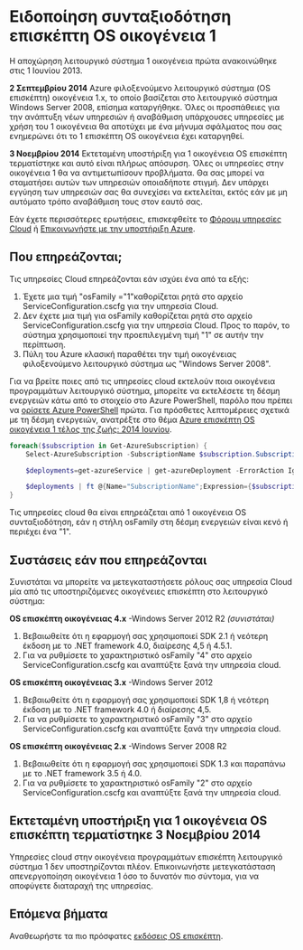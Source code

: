 <properties
   pageTitle="Παρατηρήστε 1 συνταξιοδότηση οικογένεια OS επισκέπτη | Microsoft Azure"
   description="Παρέχει πληροφορίες σχετικά με το πότε έγινε η αποχώρηση Azure επισκέπτη OS οικογένεια 1 και πώς μπορείτε να προσδιορίσετε αν που επηρεάζονται"
   services="cloud-services"
   documentationCenter="na"
   authors="raiye"
   manager="timlt"
   editor=""/>

<tags
   ms.service="cloud-services"
   ms.devlang="na"
   ms.topic="article"
   ms.tgt_pltfrm="na"
   ms.workload="tbd"
   ms.date="10/24/2016"
   ms.author="raiye"/>



# <a name="guest-os-family-1-retirement-notice"></a>Ειδοποίηση συνταξιοδότηση επισκέπτη OS οικογένεια 1

Η αποχώρηση λειτουργικό σύστημα 1 οικογένεια πρώτα ανακοινώθηκε στις 1 Ιουνίου 2013.

**2 Σεπτεμβρίου 2014** Azure φιλοξενούμενο λειτουργικό σύστημα (OS επισκέπτη) οικογένεια 1.x, το οποίο βασίζεται στο λειτουργικό σύστημα Windows Server 2008, επίσημα καταργήθηκε. Όλες οι προσπάθειες για την ανάπτυξη νέων υπηρεσιών ή αναβάθμιση υπάρχουσες υπηρεσίες με χρήση του 1 οικογένεια θα αποτύχει με ένα μήνυμα σφάλματος που σας ενημερώνει ότι το 1 επισκέπτη OS οικογένεια έχει καταργηθεί.

**3 Νοεμβρίου 2014** Εκτεταμένη υποστήριξη για 1 οικογένεια OS επισκέπτη τερματίστηκε και αυτό είναι πλήρως απόσυρση. Όλες οι υπηρεσίες στην οικογένεια 1 θα να αντιμετωπίσουν προβλήματα. Θα σας μπορεί να σταματήσει αυτών των υπηρεσιών οποιαδήποτε στιγμή. Δεν υπάρχει εγγύηση των υπηρεσιών σας θα συνεχίσει να εκτελείται, εκτός εάν με μη αυτόματο τρόπο αναβάθμιση τους στον εαυτό σας.

Εάν έχετε περισσότερες ερωτήσεις, επισκεφθείτε το [Φόρουμ υπηρεσίες Cloud](http://social.msdn.microsoft.com/Forums/home?forum=windowsazuredevelopment&filter=alltypes&sort=lastpostdesc) ή [Επικοινωνήστε με την υποστήριξη Azure](https://azure.microsoft.com/support/options/).




## <a name="are-you-affected"></a>Που επηρεάζονται;

Τις υπηρεσίες Cloud επηρεάζονται εάν ισχύει ένα από τα εξής:

1. Έχετε μια τιμή "osFamily ="1"καθορίζεται ρητά στο αρχείο ServiceConfiguration.cscfg για την υπηρεσία Cloud.
2. Δεν έχετε μια τιμή για osFamily καθορίζεται ρητά στο αρχείο ServiceConfiguration.cscfg για την υπηρεσία Cloud. Προς το παρόν, το σύστημα χρησιμοποιεί την προεπιλεγμένη τιμή "1" σε αυτήν την περίπτωση.
3. Πύλη του Azure κλασική παραθέτει την τιμή οικογένειας φιλοξενούμενο λειτουργικό σύστημα ως "Windows Server 2008".

Για να βρείτε ποιες από τις υπηρεσίες cloud εκτελούν ποια οικογένεια προγραμμάτων λειτουργικό σύστημα, μπορείτε να εκτελέσετε τη δέσμη ενεργειών κάτω από το στοιχείο στο Azure PowerShell, παρόλο που πρέπει να [ορίσετε Azure PowerShell](../powershell-install-configure.md) πρώτα. Για πρόσθετες λεπτομέρειες σχετικά με τη δέσμη ενεργειών, ανατρέξτε στο θέμα [Azure επισκέπτη OS οικογένεια 1 τέλος της ζωής: 2014 Ιουνίου](http://blogs.msdn.com/b/ryberry/archive/2014/04/02/azure-guest-os-family-1-end-of-life-june-2014.aspx). 

```Powershell
foreach($subscription in Get-AzureSubscription) {
    Select-AzureSubscription -SubscriptionName $subscription.SubscriptionName

    $deployments=get-azureService | get-azureDeployment -ErrorAction Ignore | where {$_.SdkVersion -NE ""}

    $deployments | ft @{Name="SubscriptionName";Expression={$subscription.SubscriptionName}}, ServiceName, SdkVersion, Slot, @{Name="osFamily";Expression={(select-xml -content $_.configuration -xpath "/ns:ServiceConfiguration/@osFamily" -namespace $namespace).node.value }}, osVersion, Status, URL
}
```

Τις υπηρεσίες cloud θα είναι επηρεάζεται από 1 οικογένεια OS συνταξιοδότηση, εάν η στήλη osFamily στη δέσμη ενεργειών είναι κενό ή περιέχει ένα "1".

## <a name="recommendations-if-you-are-affected"></a>Συστάσεις εάν που επηρεάζονται

Συνιστάται να μπορείτε να μετεγκαταστήσετε ρόλους σας υπηρεσία Cloud μία από τις υποστηριζόμενες οικογένειες επισκέπτη στο λειτουργικό σύστημα:

**OS επισκέπτη οικογένειας 4.x** -Windows Server 2012 R2 *(συνιστάται)*

1. Βεβαιωθείτε ότι η εφαρμογή σας χρησιμοποιεί SDK 2.1 ή νεότερη έκδοση με το .NET framework 4.0, διαίρεσης 4,5 ή 4.5.1.
2. Για να ρυθμίσετε το χαρακτηριστικό osFamily "4" στο αρχείο ServiceConfiguration.cscfg και αναπτύξτε ξανά την υπηρεσία cloud.


**OS επισκέπτη οικογένειας 3.x** -Windows Server 2012

1. Βεβαιωθείτε ότι η εφαρμογή σας χρησιμοποιεί SDK 1,8 ή νεότερη έκδοση με το .NET framework 4.0 ή διαίρεσης 4,5.
2. Για να ρυθμίσετε το χαρακτηριστικό osFamily "3" στο αρχείο ServiceConfiguration.cscfg και αναπτύξτε ξανά την υπηρεσία cloud.


**OS επισκέπτη οικογένειας 2.x** -Windows Server 2008 R2

1. Βεβαιωθείτε ότι η εφαρμογή σας χρησιμοποιεί SDK 1.3 και παραπάνω με το .NET framework 3.5 ή 4.0.
2. Για να ρυθμίσετε το χαρακτηριστικό osFamily "2" στο αρχείο ServiceConfiguration.cscfg και αναπτύξτε ξανά την υπηρεσία cloud.


## <a name="extended-support-for-guest-os-family-1-ended-nov-3-2014"></a>Εκτεταμένη υποστήριξη για 1 οικογένεια OS επισκέπτη τερματίστηκε 3 Νοεμβρίου 2014
Υπηρεσίες cloud στην οικογένεια προγραμμάτων επισκέπτη λειτουργικό σύστημα 1 δεν υποστηρίζονται πλέον. Επικοινωνήστε μετεγκατάσταση απενεργοποίηση οικογένεια 1 όσο το δυνατόν πιο σύντομα, για να αποφύγετε διαταραχή της υπηρεσίας.  

## <a name="next-steps"></a>Επόμενα βήματα
Αναθεωρήστε τα πιο πρόσφατες [εκδόσεις OS επισκέπτη](cloud-services-guestos-update-matrix.md).
